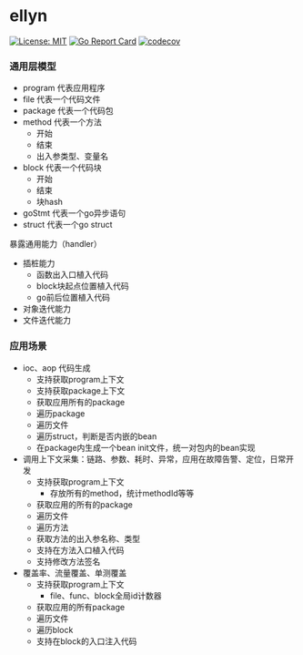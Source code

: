 # ellyn

[![License: MIT](https://img.shields.io/badge/License-MIT-yellow.svg)](https://opensource.org/licenses/MIT)
[![Go Report Card](https://goreportcard.com/badge/github.com/lvyahui8/ellyn)](https://goreportcard.com/report/github.com/lvyahui8/ellyn)
[![codecov](https://codecov.io/gh/lvyahui8/ellyn/graph/badge.svg?token=YBV3TH2HQU)](https://codecov.io/gh/lvyahui8/ellyn)


### 通用层模型

- program 代表应用程序
- file 代表一个代码文件
- package 代表一个代码包
- method 代表一个方法
    - 开始
    - 结束
    - 出入参类型、变量名
- block 代表一个代码块
    - 开始
    - 结束
    - 块hash
- goStmt 代表一个go异步语句
- struct 代表一个go struct

暴露通用能力（handler）
- 插桩能力
    - 函数出入口植入代码
    - block块起点位置植入代码
    - go前后位置植入代码
- 对象迭代能力
- 文件迭代能力

### 应用场景

- ioc、aop 代码生成
    - 支持获取program上下文
    - 支持获取package上下文
    - 获取应用所有的package
    - 遍历package
    - 遍历文件
    - 遍历struct，判断是否内嵌的bean
    - 在package内生成一个bean init文件，统一对包内的bean实现
- 调用上下文采集：链路、参数、耗时、异常，应用在故障告警、定位，日常开发
    - 支持获取program上下文
        - 存放所有的method，统计methodId等等
    - 获取应用的所有的package
    - 遍历文件
    - 遍历方法
    - 获取方法的出入参名称、类型
    - 支持在方法入口植入代码
    - 支持修改方法签名
- 覆盖率、流量覆盖、单测覆盖
    - 支持获取program上下文
        - file、func、block全局id计数器
    - 获取应用的所有package
    - 遍历文件
    - 遍历block
    - 支持在block的入口注入代码

